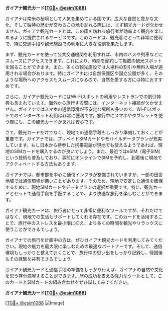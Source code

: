 **ガイアナ観光カード[[TG💪+ @esim1088](https://t.me/s/esim1088)]**

ガイアナは南米の秘境として人気を集めている国です。広大な自然と豊かな文化、そして独特の歴史が交わるこの地を訪れる際には、まず観光カードが欠かせません。ガイアナ観光カードとは、この国を訪れる旅行者が効率よく観光を楽しめるように提供されるサービスです。このカードは、観光客にとって非常に便利で、特に交通手段や観光施設での利用に大きな役割を果たします。

まず、観光カードを使って公共交通機関を利用すれば、市内のバスや列車などにスムーズにアクセスできます。これにより、時間を節約して複数の観光スポットを回ることができます。また、多くの観光施設では入場料の割引や無料入場が適用される場合があります。特にガイアナには自然保護区や国立公園が多く、そのような場所へのアクセスもスムーズになるので、自然を愛する方には特におすすめです。

さらに、ガイアナ観光カードにはWi-Fiスポットの利用やレストランでの割引特典も含まれています。海外から旅行する際には、インターネット接続が欠かせません。ガイアナではスマホの通信環境が不安定な場所も多いので、Wi-Fiスポットでのインターネット利用は非常に便利です。旅行中にスマホやタブレットを使う際にも、この観光カードがあれば安心です。

さて、観光カードだけでなく、現地での通信手段もしっかり準備しておくことが重要です。ガイアナでは、プリペイドSIMカードやモバイルデータプランが充実しています。もし日本から持参した携帯電話が現地でも使えるようであれば、現地のSIMカードを購入するのが良いでしょう。また、最近ではeSIM（電子SIM）という技術も普及しており、事前にオンラインでSIMを予約し、到着後に現地でアクティベートする方法もあります。

ガイアナでは、都市部を中心に通信インフラが整備されていますが、一部の田舎地域では通信環境が悪いことがあります。そのため、現地で安定した通信を確保するために、現地SIMカードやデータプランの選択が重要です。特に、観光カードとセットで通信手段を手配することで、より快適な旅行を楽しむことができます。

ガイアナ観光カードは、旅行者にとって非常に便利なツールですが、それだけではなく、現地での生活もサポートしてくれる存在です。このカードを活用することで、旅行中のストレスを最小限に抑え、より多くの時間を観光やリラックスに使うことができるでしょう。

ガイアナでの旅行を計画中の方は、ぜひガイアナ観光カードを利用してみてください。現地の魅力を最大限に楽しむための最適なパートナーです。そして、通信環境もしっかりと整えておくことで、旅行中の思い出をしっかり記録し、帰国後もその経験を共有できるでしょう。

ガイアナ観光カードと通信手段の準備をしっかり行えば、ガイアナの自然や文化を思う存分満喫することができます。旅の成功を支える強力なツールとして、このカードとSIMカードの組み合わせをぜひ試してみてください。

**ガイアナ観光カード[[TG💪+ @esim1088](https://t.me/s/esim1088)]**

[[TG💪+ @esim1088](https://t.me/s/esim1088) ![Image](https://i.postimg.cc/Y0z9fWf4/image.png)]